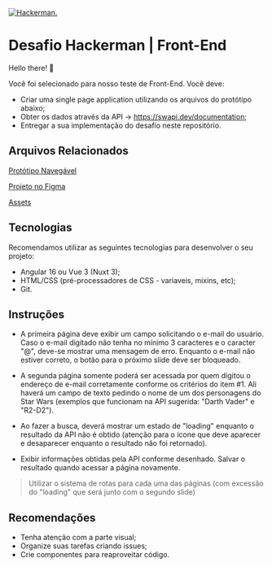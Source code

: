 
[![Hackerman.](https://c.tenor.com/xuNo8NDdwIkAAAAd/hackerman.gif)](https://synth.codes)


# Desafio Hackerman | Front-End

Hello there! 👋

Você foi selecionado para nosso teste de Front-End. Você deve:

- Criar uma single page application utilizando os arquivos do protótipo abaixo;
- Obter os dados através da API -> https://swapi.dev/documentation;
- Entregar a sua implementação do desafio neste repositório.


## Arquivos Relacionados

[Protótipo Navegável](https://www.figma.com/proto/8QutE5PbNea4Q4hi8T91rv/Hackerman-s-Challenge?page-id=0%3A1&node-id=3%3A2&viewport=494%2C378%2C0.13534130156040192&scaling=min-zoom&starting-point-node-id=3%3A2&hide-ui=1)

[Projeto no Figma](https://www.figma.com/file/8QutE5PbNea4Q4hi8T91rv/Hackerman-s-Challenge?node-id=0%3A1)

[Assets](https://drive.google.com/drive/u/2/folders/1tv8m1SoQ5kC6v7QLx3RtF5U-9R8EE-nG)

## Tecnologias

Recomendamos utilizar as seguintes tecnologias para desenvolver o seu projeto:

- Angular 16 ou Vue 3 (Nuxt 3);
- HTML/CSS (pré-processadores de CSS - variaveis, mixins, etc);
- Git.

## Instruções

- A primeira página deve exibir um campo solicitando o e-mail do usuário. Caso o e-mail digitado não tenha no mínimo 3 caracteres e o caracter "@", deve-se mostrar uma mensagem de erro. Enquanto o e-mail não estiver correto, o botão para o próximo slide deve ser bloqueado.

- A segunda página somente poderá ser acessada por quem digitou o endereço de e-mail corretamente conforme os critérios do item #1. Ali haverá um campo de texto pedindo o nome de um dos personagens do Star Wars (exemplos que funcionam na API sugerida: "Darth Vader" e "R2-D2").

- Ao fazer a busca, deverá mostrar um estado de "loading" enquanto o resultado da API não é obtido (atenção para o ícone que deve aparecer e desaparecer enquanto o resultado não foi retornado).

- Exibir informações obtidas pela API conforme desenhado. Salvar o resultado quando acessar a página novamente.

> Utilizar o sistema de rotas para cada uma das páginas (com excessão do "loading" que será junto com o segundo slide)


## Recomendações

- Tenha atenção com a parte visual;
- Organize suas tarefas criando issues;
- Crie componentes para reaproveitar código.

